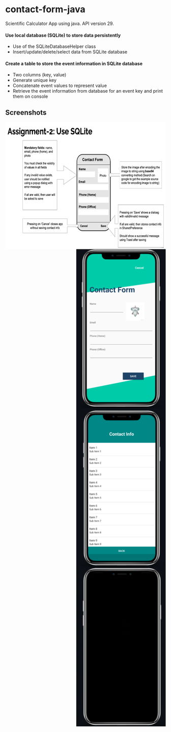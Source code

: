 # contact-form-java

Scientific Calculator App using java. API version 29.

#### Use local database (SQLite) to store data persistently
- Use of the SQLiteDatabaseHelper class
- Insert/update/delete/select data from SQLite database

#### Create a table to store the event information in SQLite database
- Two columns (key, value)
- Generate unique key
- Concatenate event values to represent value
- Retrieve the event information from database for an event key and print them on
console

## Screenshots

<img src="./app/src/main/res/drawable/Screenshot 2022-11-27 at 11.21.48 AM.png" height="400"  align="center" />
<img src="./app/src/main/res/drawable/contact-form.png" height="500" align="right"/>
<img src="./app/src/main/res/drawable/info.png" height="500"  align="right" />
<img src="./app/src/main/res/drawable/Untitled design.gif" height="500"  align="right" />


